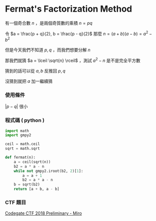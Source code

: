 # Fermat's Factorization Method

有一個奇合數 $n$ ，是兩個奇質數的乘積 $n = pq$

令 $a = \frac{p + q}{2}, b = \frac{p - q}{2}$  那麼 $n = (a + b)(a - b) = a^2 - b^2$

但是今天我們不知道 $p, q$ ，而我們想要分解 $n$

那我們就猜 $a = \lceil \sqrt{n} \rceil$ ，測試 $a^2 - n$ 是不是完全平方數

猜到的話可以從 $a, b$ 反推回 $p, q$

沒猜到就把 $a$ 加一繼續猜

### 使用條件

$|p-q|$ 很小

### 程式碼 ( python )

```python
import math
import gmpy2

ceil = math.ceil
sqrt = math.sqrt

def fermat(n):
    a = ceil(sqrt(n))
    b2 = a * a - n
    while not gmpy2.iroot(b2, 2)[1]:
        a = a + 1
        b2 = a * a - n
    b = sqrt(b2)
    return [a + b, a - b]
```

### CTF 題目

[Codegate CTF 2018 Preliminary - Miro](https://ctftime.org/task/5246)

